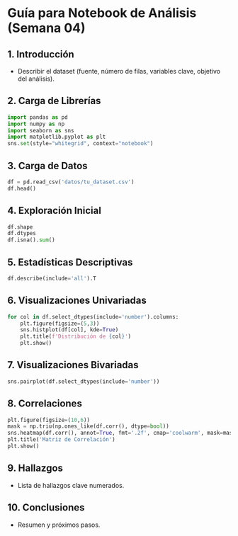 # Guía para Notebook de Análisis (Semana 04)

## 1. Introducción
- Describir el dataset (fuente, número de filas, variables clave, objetivo del análisis).

## 2. Carga de Librerías
```python
import pandas as pd
import numpy as np
import seaborn as sns
import matplotlib.pyplot as plt
sns.set(style="whitegrid", context="notebook")
```

## 3. Carga de Datos
```python
df = pd.read_csv('datos/tu_dataset.csv')
df.head()
```

## 4. Exploración Inicial
```python
df.shape
df.dtypes
df.isna().sum()
```

## 5. Estadísticas Descriptivas
```python
df.describe(include='all').T
```

## 6. Visualizaciones Univariadas
```python
for col in df.select_dtypes(include='number').columns:
    plt.figure(figsize=(5,3))
    sns.histplot(df[col], kde=True)
    plt.title(f'Distribución de {col}')
    plt.show()
```

## 7. Visualizaciones Bivariadas
```python
sns.pairplot(df.select_dtypes(include='number'))
```

## 8. Correlaciones
```python
plt.figure(figsize=(10,6))
mask = np.triu(np.ones_like(df.corr(), dtype=bool))
sns.heatmap(df.corr(), annot=True, fmt='.2f', cmap='coolwarm', mask=mask)
plt.title('Matriz de Correlación')
plt.show()
```

## 9. Hallazgos
- Lista de hallazgos clave numerados.

## 10. Conclusiones
- Resumen y próximos pasos.

